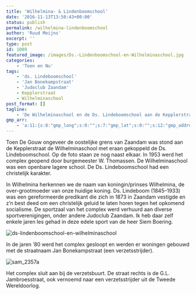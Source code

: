 ```yaml
---
title: 'Wilhelmina- & Lindenboomschool'
date: '2016-11-13T13:50:43+00:00'
status: publish
permalink: /wilhelmina-lindenboomschool
author: 'Ruud Meijns'
excerpt: ''
type: post
id: 1009
featured_image: /images/Ds.-Lindenboomschool-en-Wilhelminaschool.jpg
categories:
    - 'Toen en Nu'
tags:
    - 'ds. Lindeboomschool'
    - 'Jan Bonekampstraat'
    - 'Judoclub Zaandam'
    - Kepplerstraat
    - Wilhelminaschool
post_format: []
tagline:
    - 'De Wilhelminaschool en de Ds. Lindeboomschool aan de Kepplerstraat.'
gmp_arr:
    - 'a:11:{s:8:"gmp_long";s:0:"";s:7:"gmp_lat";s:0:"";s:12:"gmp_address1";s:13:"Kepplerstraat";s:12:"gmp_address2";s:0:"";s:8:"gmp_city";s:7:"Zaandam";s:9:"gmp_state";s:0:"";s:7:"gmp_zip";s:0:"";s:10:"gmp_marker";s:13:"lightblue.png";s:9:"gmp_title";s:0:"";s:15:"gmp_description";s:0:"";s:13:"gmp_desc_show";s:2:"on";}'
---
```

Toen De Gouw ongeveer de oostelijke grens van Zaandam was stond aan de Kepplerstraat de Wilhelminaschool met eraan gekoppeld de Ds. Lindeboomschool. Op de foto staan ze nog naast elkaar. In 1953 werd het complex geopend door burgemeester W. Thomassen. De Wilhelminaschool was een openbare lagere school. De Ds. Lindeboomschool had een christelijk karakter.

In Wilhelmina herkennen we de naam van koningin/prinses Wilhelmina, de over-grootmoeder van onze huidige koning. Ds. Lindeboom (1845–1933) was een gereformeerde predikant die zich in 1873 in Zaandam vestigde en z’n best deed om een christelijk geluid te laten horen tegen het opkomend socialisme. De sportzaal van het complex werd verhuurd aan diverse sportverenigingen, onder andere Judoclub Zaandam. Ik heb daar zelf enkele jaren les gehad in deze edele sport van de heer Siem Boering.

![ds-lindenboomschool-en-wilhelminaschool](/images/Ds.-Lindenboomschool-en-Wilhelminaschool.jpg)

In de jaren ’80 werd het complex gesloopt en werden er woningen gebouwd met de straatnaam Jan Bonekampstraat (een verzetsstrijder).

![sam_2357a](/images/SAM_2357a.jpg)

Het complex sluit aan bij de verzetsbuurt. De straat rechts is de G.L. Jambroesstraat, ook vernoemd naar een verzetsstrijder uit de Tweede Wereldoorlog.